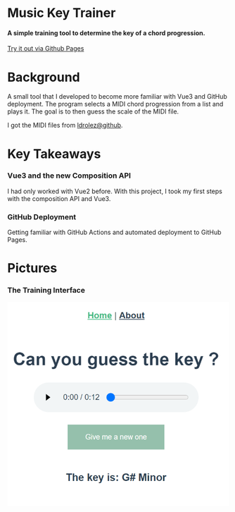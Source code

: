 # Music Key Trainer
#### A simple training tool to determine the key of a chord progression.

[Try it out via Github Pages](https://adrianjoshua-strutt.github.io/music-key-trainer/)

# Background

A small tool that I developed to become more familiar with Vue3 and GitHub deployment. 
The program selects a MIDI chord progression from a list and plays it. 
The goal is to then guess the scale of the MIDI file.

I got the MIDI files from [ldrolez@github](https://github.com/ldrolez/free-midi-chords/releases).

# Key Takeaways
### Vue3 and the new Composition API
I had only worked with Vue2 before. With this project, I took my first steps with the composition API and Vue3.
### GitHub Deployment
Getting familiar with GitHub Actions and automated deployment to GitHub Pages.

# Pictures

### The Training Interface

![The Training Interface](./docs/interface.png?raw=true "The Training Interface")
